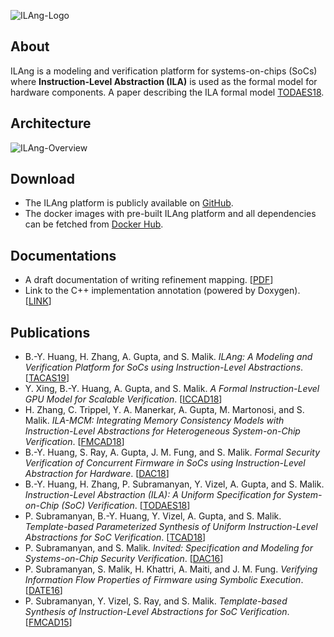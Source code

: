 ![ILAng-Logo](https://raw.githubusercontent.com/Bo-Yuan-Huang/ILAng/master/docs/pics/ilang-logo.png)

## About

ILAng is a modeling and verification platform for systems-on-chips (SoCs) where **Instruction-Level Abstraction (ILA)** is used as the formal model for hardware components.
A paper describing the ILA formal model [TODAES18](/papers/todaes18.pdf).

## Architecture

![ILAng-Overview](https://raw.githubusercontent.com/Bo-Yuan-Huang/ILAng/master/docs/pics/ilang-overview.png)

## Download

-   The ILAng platform is publicly available on [GitHub](https://github.com/Bo-Yuan-Huang/ILAng).
-   The docker images with pre-built ILAng platform and all dependencies can be fetched from [Docker Hub](https://cloud.docker.com/u/byhuang/repository/docker/byhuang/ilang).

## Documentations

-   A draft documentation of writing refinement mapping. \[[PDF](/manuals/ref-map.pdf)]
-   Link to the C++ implementation annotation (powered by Doxygen). \[[LINK](/doxygen-html/index.html)]

## Publications

-   B.-Y. Huang, H. Zhang, A. Gupta, and S. Malik. _ILAng: A Modeling and Verification Platform for SoCs using Instruction-Level Abstractions_. \[[TACAS19](/papers/tacas19.pdf)]
-   Y. Xing, B.-Y. Huang, A. Gupta, and S. Malik. _A Formal Instruction-Level GPU Model for Scalable Verification_. \[[ICCAD18](/papers/iccad18.pdf)]
-   H. Zhang, C. Trippel, Y. A. Manerkar, A. Gupta, M. Martonosi, and S. Malik. _ILA-MCM: Integrating Memory Consistency Models with Instruction-Level Abstractions for Heterogeneous System-on-Chip Verification_. \[[FMCAD18](/papers/fmcad18.pdf)]
-   B.-Y. Huang, S. Ray, A. Gupta, J. M. Fung, and S. Malik. _Formal Security Verification of Concurrent Firmware in SoCs using Instruction-Level Abstraction for Hardware_. \[[DAC18](/papers/dac18.pdf)]
-   B.-Y. Huang, H. Zhang, P. Subramanyan, Y. Vizel, A. Gupta, and S. Malik. _Instruction-Level Abstraction (ILA): A Uniform Specification for System-on-Chip (SoC) Verification_. \[[TODAES18](/papers/todaes18.pdf)]
-   P. Subramanyan, B.-Y. Huang, Y. Vizel, A. Gupta, and S. Malik. _Template-based Parameterized Synthesis of Uniform Instruction-Level Abstractions for SoC Verification_. \[[TCAD18](/papers/tcad18.pdf)]
-   P. Subramanyan, and S. Malik. _Invited: Specification and Modeling for Systems-on-Chip Security Verification_. \[[DAC16](/papers/dac16.pdf)]
-   P. Subramanyan, S. Malik, H. Khattri, A. Maiti, and J. M. Fung. _Verifying Information Flow Properties of Firmware using Symbolic Execution_. \[[DATE16](/papers/date16.pdf)]
-   P. Subramanyan, Y. Vizel, S. Ray, and S. Malik. _Template-based Synthesis of Instruction-Level Abstractions for SoC Verification_. \[[FMCAD15](/papers/fmcad15.pdf)]
